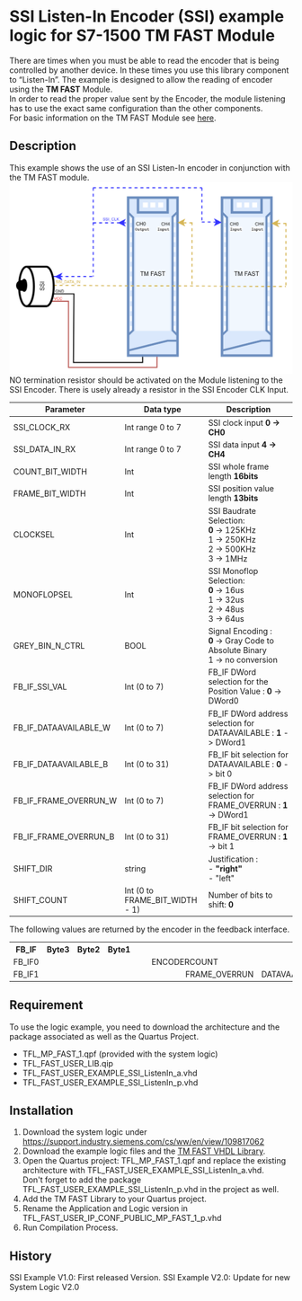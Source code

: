 #	SSI Listen-In Encoder  (SSI) example logic for S7-1500 TM FAST Module

There are times when you must be able to read the encoder that is being controlled by another device.  In these times you use this library component to “Listen-In”. The example is designed to allow the reading of encoder using the **TM FAST** Module.<br> In order to read the proper value sent by the Encoder, the module listening has to use the exact same configuration than the other components.<br>
For basic information on the TM FAST Module see [here](https://support.industry.siemens.com/cs/ww/en/view/109817062).

## Description

This example shows the use of an SSI Listen-In encoder in conjunction with the TM FAST module. <br>
![alt text](image-1.png)
NO termination resistor should be activated on the Module listening to the SSI Encoder. There is usely already a resistor in the SSI Encoder CLK Input.
  

| Parameter             |Data type| Description                         |
|   ---                 |  ---    |     ---                             |
| SSI_CLOCK_RX          |  Int range 0 to 7    | SSI clock input  **0 -> CH0**  |
| SSI_DATA_IN_RX        |  Int range 0 to 7   | SSI data input  **4 -> CH4**     |
| COUNT_BIT_WIDTH       |  Int    | SSI whole frame length **16bits**   |
| FRAME_BIT_WIDTH       |  Int    | SSI position value length **13bits**|
| CLOCKSEL              |  Int    | SSI Baudrate Selection: <br> **0** ->  125KHz <br> 1 -> 250KHz <br> 2 -> 500KHz <br> 3 -> 1MHz|
| MONOFLOPSEL           |  Int    | SSI Monoflop Selection:<br> **0** ->  16us <br> 1 -> 32us <br> 2 -> 48us <br> 3 -> 64us|
| GREY_BIN_N_CTRL       |  BOOL   | Signal Encoding  : <br> **0** -> Gray Code to Absolute Binary <br>  1 -> no conversion|
| FB_IF_SSI_VAL         |  Int (0 to 7)   | FB_IF DWord selection for the Position Value :  **0** -> DWord0  |
| FB_IF_DATAAVAILABLE_W |  Int (0 to 7)   | FB_IF DWord address selection for DATAAVAILABLE :  **1** -> DWord1 |
| FB_IF_DATAAVAILABLE_B |  Int (0 to 31)   | FB_IF bit selection for DATAAVAILABLE   :  **0** -> bit 0 |
| FB_IF_FRAME_OVERRUN_W |  Int (0 to 7)   | FB_IF DWord address selection for FRAME_OVERRUN :  **1** -> DWord1  |
| FB_IF_FRAME_OVERRUN_B |  Int (0 to 31)   | FB_IF bit selection for FRAME_OVERRUN  :  **1**  -> bit 1|
| SHIFT_DIR             |  string           | Justification : <br> - **"right"** <br> - "left"|
| SHIFT_COUNT           |  Int (0 to FRAME_BIT_WIDTH - 1)   | Number of bits to shift:  **0** |

The following values are returned by the encoder in the feedback interface. <br>

<table>
  <tr>
    <th>FB_IF</th>
    <th colspan="8">Byte3</th>
    <th colspan="8">Byte2</th>
    <th colspan="8">Byte1</th>
    <th colspan="8" style="text-align: right">Byte0</th>
  </tr>
  <tr>
    <td>FB_IF0</td>
    <td colspan="32"  style="text-align: center">ENCODERCOUNT</td>
  </tr>
  <tr>
    <td>FB_IF1</td>
    <td colspan="8"></td> 
    <td colspan="8"></td> 
    <td colspan="8"></td> 
    <td></td> 
    <td></td>
    <td></td>
    <td></td>
    <td></td>
    <td></td>
    <td>FRAME_OVERRUN</td>
    <td>DATAVAAILABLE</td>
  </tr>
</table>

## Requirement

To use the logic example, you need to download the architecture and the package associated as well as the Quartus Project.
 
 -	TFL_MP_FAST_1.qpf (provided with the system logic)
 -  TFL_FAST_USER_LIB.qip
 -	TFL_FAST_USER_EXAMPLE_SSI_ListenIn_a.vhd
 -  TFL_FAST_USER_EXAMPLE_SSI_ListenIn_p.vhd

## Installation

1.  Download the system logic under https://support.industry.siemens.com/cs/ww/en/view/109817062
2.	Download the example logic files and the [TM FAST VHDL Library](../TM_FAST_library).
3.	Open the Quartus project: TFL_MP_FAST_1.qpf and replace the existing architecture with TFL_FAST_USER_EXAMPLE_SSI_ListenIn_a.vhd. <br>
    Don't forget to add the package TFL_FAST_USER_EXAMPLE_SSI_ListenIn_p.vhd in the project as well.
4.  Add the TM FAST Library to your Quartus project.
5.	Rename the Application and Logic version in TFL_FAST_USER_IP_CONF_PUBLIC_MP_FAST_1_p.vhd
6.	Run Compilation Process.

## History

SSI Example V1.0: First released Version.
SSI Example V2.0: Update for new System Logic V2.0
